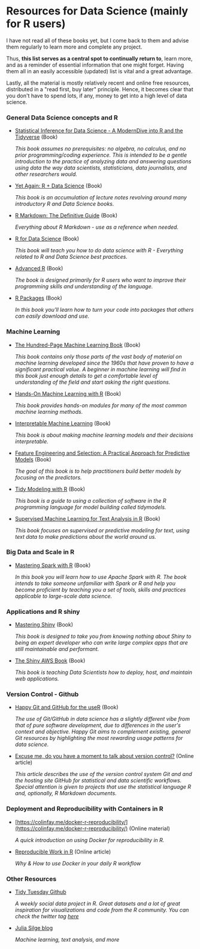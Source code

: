 
# Resources for Data Science (mainly for R users)


I have not read all of these books yet, but I come back to them and advise them regularly to learn more and complete any project.

Thus, **this list serves as a central spot to continually return to**, learn more, and as a reminder of essential information that one might forget.
Having them all in an easily accessible (updated) list is vital and a great advantage. 


Lastly, all the material is mostly relatively recent and online free resources, distributed in a "read first, buy later" principle. Hence, it becomes clear that you don't have to spend lots, if any, money to get into a high level of data science.



### General Data Science concepts and R

- [Statistical Inference for Data Science - A ModernDive into R and the Tidyverse](https://moderndive.com/) (Book)

  *This book assumes no prerequisites: no algebra, no calculus, and no prior programming/coding experience. This is intended to be a gentle introduction to the practice of analyzing data and answering questions using data the way data scientists, statisticians, data journalists, and other researchers would.*
  
- [Yet Again: R + Data Science](https://yards.albert-rapp.de/index.html) (Book)

  *This book is an accumulation of lecture notes revolving around many introductory R and Data Science books.*

- [R Markdown: The Definitive Guide](https://bookdown.org/yihui/rmarkdown/) (Book)

  *Everything about R Markdown - use as a reference when needed.*
  
- [R for Data Science](https://r4ds.had.co.nz/) (Book)

  *This book will teach you how to do data science with R - Everything related to R and Data Science best practices.*

- [Advanced R](https://adv-r.hadley.nz/) (Book)

  *The book is designed primarily for R users who want to improve their programming skills and understanding of the language.*

- [R Packages](https://r-pkgs.org/) (Book)

  *In this book you'll learn how to turn your code into packages that others can easily download and use.*

### Machine Learning

- [The Hundred-Page Machine Learning Book](http://themlbook.com/) (Book)

  *This book contains only those parts of the vast body of material on machine learning developed since the 1960s that have proven to have a significant practical value. A beginner in machine learning will find in this book just enough details to get a comfortable level of understanding of the field and start asking the right questions.*

- [Hands-On Machine Learning with R](https://bradleyboehmke.github.io/HOML/) (Book)

  *This book provides hands-on modules for many of the most common machine learning methods.*

- [Interpretable Machine Learning](https://christophm.github.io/interpretable-ml-book/index.html#summary) (Book)

  *This book is about making machine learning models and their decisions interpretable.*
  
- [Feature Engineering and Selection: A Practical Approach for Predictive Models](https://bookdown.org/max/FES/) (Book)

  *The goal of this book is to help practitioners build better models by focusing on the predictors.*
  
- [Tidy Modeling with R](https://www.tmwr.org/) (Book)  

  *This book is a guide to using a collection of software in the R programming language for model building called tidymodels.*

- [Supervised Machine Learning for Text Analysis in R](https://smltar.com/) (Book)
        
  *This book focuses on supervised or predictive modeling for text, using text data to make predictions about the world around us.*
  
### Big Data and Scale in R

- [Mastering Spark with R](https://therinspark.com/) (Book)

  *In this book you will learn how to use Apache Spark with R. The book intends to take someone unfamiliar with Spark or R and help you become proficient by teaching you a set of tools, skills and practices applicable to large-scale data science.*
  
### Applications and R shiny  
  
- [Mastering Shiny](https://mastering-shiny.org/) (Book)
 
  *This book is designed to take you from knowing nothing about Shiny to being an expert developer who can write large complex apps that are still maintainable and performant.*
  
- [The Shiny AWS Book](https://business-science.github.io/shiny-production-with-aws-book/) (Book)

  *This book is teaching Data Scientists how to deploy, host, and maintain web applications.*

### Version Control - Github

- [Happy Git and GitHub for the useR](https://happygitwithr.com/) (Book)

  *The use of Git/GitHub in data science has a slightly different vibe from that of pure software development, due to differences in the user's context and objective. Happy Git aims to complement existing, general Git resources by highlighting the most rewarding usage patterns for data science.*
  
- [Excuse me, do you have a moment to talk about version control?](https://peerj.com/preprints/3159/) (Online article)

  *This article describes the use of the version control system Git and and the hosting site GitHub for statistical and data scientific workflows. Special attention is given to projects that use the statistical language R and, optionally, R Markdown documents.*
  
### Deployment and Reproducibility with Containers in R

- [https://colinfay.me/docker-r-reproducibility/](https://colinfay.me/docker-r-reproducibility/) (Online material)

  *A quick introduction on using Docker for reproducibility in R.*
  
- [Reproducible Work in R](https://towardsdatascience.com/reproducible-work-in-r-e7d160d5d198) (Online article)

  *Why & How to use Docker in your daily R workflow*

### Other Resources

- [Tidy Tuesday Github](https://github.com/rfordatascience/tidytuesday)

  *A weekly social data project in R. Great datasets and a lot of great inspiration for visualizations and code from the R community. You can check the twitter tag [here](https://twitter.com/search?q=%23TidyTuesday&src=typeahead_click)*
  
- [Julia Silge blog](https://juliasilge.com/blog/)
  
  *Machine learning, text analysis, and more*




